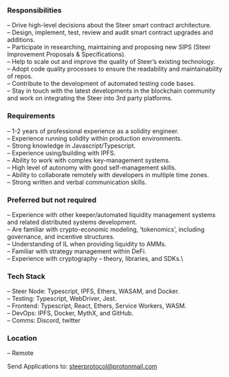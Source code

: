 ### Responsibilities

– Drive high-level decisions about the Steer smart contract architecture.\
– Design, implement, test, review and audit smart contract upgrades and additions.\
– Participate in researching, maintaining and proposing new SIPS (Steer Improvement Proposals & Specifications).\
– Help to scale out and improve the quality of Steer’s existing technology.\
– Adopt code quality processes to ensure the readability and maintainability of repos.\
– Contribute to the development of automated testing code bases.\
– Stay in touch with the latest developments in the blockchain community and work on integrating the Steer into 3rd party platforms.

### Requirements

– 1-2 years of professional experience as a solidity engineer.\
– Experience running solidity within production environments.\
– Strong knowledge in Javascript/Typescript.\
– Experience using/building with IPFS.\
– Ability to work with complex key-management systems.\
– High level of autonomy with good self-management skills.\
– Ability to collaborate remotely with developers in multiple time zones.\
– Strong written and verbal communication skills.

### Preferred but not required

– Experience with other keeper/automated liquidity management systems and related distributed systems development.\
– Are familiar with crypto-economic modeling, ‘tokenomics’, including governance, and incentive structures.\
– Understanding of IL when providing liquidity to AMMs.\
– Familiar with strategy management within DeFi.\
– Experience with cryptography – theory, libraries, and SDKs.\

### Tech Stack

– Steer Node: Typescript, IPFS, Ethers, WASAM, and Docker.\
– Testing: Typescript, WebDriver, Jest.\
– Frontend: Typescript, React, Ethers, Service Workers, WASM.\
– DevOps: IPFS, Docker, MythX, and GitHub.\
– Comms: Discord, twitter

### Location

– Remote

Send Applications to: steerprotocol@protonmail.com

